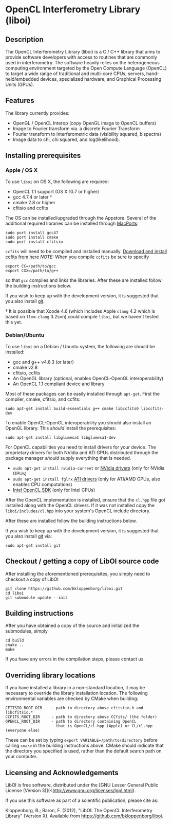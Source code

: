 # OpenCL Interferometry Library (liboi)

## Description

The OpenCL Interferometry Library (liboi) is a C / C++ library that aims to 
provide software developers with access to routines that are commonly used 
in interferometry.  The software heavily relies on the heterogeneous computing environment targeted by the Open Compute Language (OpenCL) to target a wide range of traditional and multi-core CPUs; servers, hand-held/embedded devices, specialized hardware, and Graphical Processing Units (GPUs).

## Features

The library currently provides:
* OpenGL / OpenCL Interop (copy OpenGL image to OpenCL buffers)
* Image to Fourier transform via. a discrete Fourier Transform
* Fourier transform to interferometric data (visibility squared, bispectra)
* Image data to chi, chi squared, and log(likelihood).

## Installing prerequisites

### Apple / OS X

To use `liboi` on OS X, the following are required:

* OpenCL 1.1 support (OS X 10.7 or higher)
* gcc 4.7.4 or later &dagger;
* cmake 2.8 or higher
* cfitsio and ccfits

The OS can be installed/upgraded through the Appstore. Several of the additional 
required libraries can be installed through [MacPorts](http://www.macports.org/):

    sudo port install gcc47
    sudo port install cmake
    sudo port install cfitsio

`ccfits` will need to be compiled and installed manually.
[Download and install ccfits from here](http://heasarc.gsfc.nasa.gov/fitsio/CCfits/)
*NOTE:* When you compile `ccfits` be sure to specify

    export CC=/path/to/gcc
    export CXX=/path/to/g++

so that `gcc` compiles and links the libraries. After these are installed follow the 
building instructions below.

If you wish to keep up with the development version, it is suggested that you also
install [git](http://git-scm.com/).

&dagger; It is possible that Xcode 4.6 (which includes Apple `clang` 4.2 which is based on 
`llvm-clang` 3.2svn) could compile `liboi`, but we haven't tested this yet.

### Debian/Ubuntu

To use `liboi` on a Debian / Ubuntu system, the following are should be 
installed:

* gcc and g++ v4.6.3 (or later)
* cmake v2.8
* cfitsio, ccfits
* An OpenGL library (optional, enables OpenCL-OpenGL interoperability)
* An OpenCL 1.1 compliant device and library

Most of these packages can be easily installed through `apt-get`. First the
compiler, cmake, cfitsio, and ccfits:

    sudo apt-get install build-essentials g++ cmake libccfits0 libccfits-dev 
    
To enable OpenCL-OpenGL interoperability you should also install an OpenGL
library. This *should* install the prerequisites:
    
    sudo apt-get install libglumesa1 libglumesa1-dev
    
For OpenCL capabilities you need to install drivers for your device. The
proprietary drivers for both NVidia and ATI GPUs distributed through the 
package manager *should* supply everything that is needed.

* `sudo apt-get install nvidia-current` or [NVidia drivers](www.nvidia.com/Drivers) (only for NVidia GPUs)
* `sudo apt-get install fglrx` [ATI drivers](http://support.amd.com/us/gpudownload/Pages/index.aspx) (only for ATI/AMD GPUs, also enables CPU computations)
* [Intel OpenCL SDK](http://software.intel.com/en-us/vcsource/tools/opencl-sdk) (only for Intel CPUs)

After the OpenCL implementation is installed, ensure that the `cl.hpp` file got installed
along with the OpenCL drivers. If it was not installed copy the `liboi/includes/cl.hpp`
into your system's OpenCL include directory.

After these are installed follow the building instructions below.

If you wish to keep up with the development version, it is suggested that you also
install [git](http://git-scm.com/) via:

    sudo apt-get install git

## Checkout / getting a copy of LibOI source code

After installing the aforementioned prerequisites, you simply need to checkout
a copy of LibOI

    git clone https://github.com/bkloppenborg/liboi.git
    cd liboi
    git submodule update --init

## Building instructions

After you have obtained a copy of the source and initialized the submodules, simply

    cd build
    cmake ..
    make
    
If you have any errors in the compilation steps, please contact us.

## Overriding library locations

If you have installed a library in a non-standard location, it may be necessary
to override the library installation location. The following environmental 
variables are checked by CMake when building:

```
CFITSIO_ROOT_DIR    - path to directory above cfitstio.h and libcfitsio.*
CCFITS_ROOT_DIR     - path to directory above CCfits/ (the folder)
OPENCL_ROOT_DIR     - path to directory containing OpenCL
                      that is OpenCL/cl.hpp (Apple) or CL/cl.hpp (everyone else)
```
   
    
These can be set by typing `export VARIABLE=/path/to/directory` before calling
`cmake` in the building instructions above. CMake should indicate that the
directory you specified is used, rather than the default search path on your
computer.

## Licensing and Acknowledgements

LibOI is free software, distributed under the [GNU Lesser General Public License (Version 3)](<http://www.gnu.org/licenses/lgpl.html). 

If you use this software as part of a scientific publication, please cite as:

Kloppenborg, B.; Baron, F. (2012), "LibOI: The OpenCL Interferometry Library"
(Version X). Available from  <https://github.com/bkloppenborg/liboi>.

